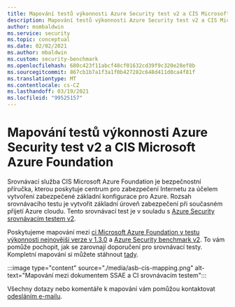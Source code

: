 ```yaml
---
title: Mapování testů výkonnosti Azure Security test v2 a CIS Microsoft Azure Foundation
description: Mapování testů výkonnosti Azure Security test v2 a CIS Microsoft Azure Foundation
author: msmbaldwin
ms.service: security
ms.topic: conceptual
ms.date: 02/02/2021
ms.author: mbaldwin
ms.custom: security-benchmark
ms.openlocfilehash: 680c423f11abcf48cf01632cd39f9c320e28ef8b
ms.sourcegitcommit: 867cb1b7a1f3a1f0b427282c648d411d0ca4f81f
ms.translationtype: MT
ms.contentlocale: cs-CZ
ms.lasthandoff: 03/19/2021
ms.locfileid: "99525157"
---
```

# <a name="mapping-of-azure-security-benchmark-v2-and-cis-microsoft-azure-foundations-benchmark"></a>Mapování testů výkonnosti Azure Security test v2 a CIS Microsoft Azure Foundation

Srovnávací služba CIS Microsoft Azure Foundation je bezpečnostní příručka, kterou poskytuje centrum pro zabezpečení Internetu za účelem vytvoření zabezpečené základní konfigurace pro Azure. Rozsah srovnávacího testu je vytvořit základní úroveň zabezpečení při současném přijetí Azure cloudu. Tento srovnávací test je v souladu s [Azure Security srovnávacím testem v2](overview.md).

Poskytujeme mapování mezi [ci Microsoft Azure Foundation v testu výkonnosti nejnovější verze v 1.3.0](https://www.cisecurity.org/benchmark/azure/) a [Azure Security benchmark v2](overview.md). To vám pomůže pochopit, jak se zarovnají doporučení pro srovnávací testy. Kompletní mapování si můžete stáhnout [tady](https://github.com/MicrosoftDocs/SecurityBenchmarks/blob/master/Azure%20Security%20Benchmark/2.0/asb_v2_to_cis_microsoft_azure_foundations_benchmark_v1.3.0.xlsx).

:::image type="content" source="./media/asb-cis-mapping.png" alt-text="Mapování mezi dokumentem SSAE a CI srovnávacím testem":::

Všechny dotazy nebo komentáře k mapování vám pomůžou kontaktovat [odesláním e-mailu](mailto:benchmarkfeedback@microsoft.com?subject=Benchmark%20Feedback).